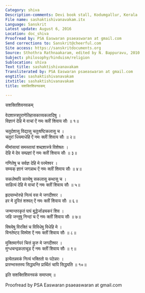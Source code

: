 ```yaml
---
Category: shiva
Description-comments: Devi book stall, Kodumgallur, Kerala
File name: sashaktishivanavakam.itx
Language: Sanskrit
Latest update: August 6, 2016
Location: doc_shiva
Proofread by: PSA Easwaran psaeaswaran at gmail.com
Send corrections to: Sanskrit@cheerful.com
Site access: https://sanskritdocuments.org
Source: Sthothra Rathnaakaram, edited by N. Bappuravu, 2010
Subject: philosophy/hinduism/religion
Sublocation: shiva
Text title: sashaktishivanavakam
Transliterated by: PSA Easwaran psaeaswaran at gmail.com
engtitle: sashaktishivanavakam
itxtitle: sashaktishivanavakam
title: सशक्तिशिवनवकम्

---
```

  
 सशक्तिशिवनवकम्   
  
वेदशास्त्रपुराणेतिहासकाव्यकलादिषु ।  
विज्ञानं देहि मे वाचां ऐं नमः क्लीं शिवाय सौः ॥ १॥  
  
चतुर्दशासु विद्यासु चतुःषष्टिकलासु च ।  
चतुरां धियमाधेहि ऐं नमः क्लीं शिवाय सौः ॥ २॥  
  
मीमांसायां समस्तायां शब्दशास्त्रे विशेषतः ।  
देहि मे देव सम्प्रज्ञां ऐं नमः क्लीं शिवाय सौः ॥ ३॥  
  
गणितेषु च सर्वज्ञ देहि मे परमेश्वर ।  
सम्यक् ज्ञानं जगन्नाथ ऐं नमः क्लीं शिवाय सौः ॥ ४॥  
  
सकलेष्वपि काव्येषु सकलासु कथासु च ।  
साहित्यं देहि मे वाचां ऐं नमः क्लीं शिवाय सौः ॥ ५॥  
  
हृदयाम्भोरुहे नित्यं वस मे जगदीश्वर ।  
हर मे दुरितं शश्वत् ऐं नमः क्लीं शिवाय सौः ॥ ६॥  
  
जन्मान्तरकृतं पापं बुद्धेर्जाड्यकरं शिव ।  
जहि जन्तुषु निन्दां च ऐं नमः क्लीं शिवाय सौः ॥ ७॥  
  
विषयेषु विरक्तिं च विविधेषु विधेहि मे ।  
विनतेष्टद विश्वेश ऐं नमः क्लीं शिवाय सौः ॥ ८॥  
  
मुक्तिमार्गपरं चित्तं कुरु मे जगदीश्वर ।  
मुग्धचन्द्रकलाचूड ऐं नमः क्लीं शिवाय सौः ॥ ९॥  
  
इत्येतन्नवकं नित्यं भक्तितो यः पठेन्नरः ।  
प्रारम्भास्तस्य सिद्ध्यन्ति प्रार्थितं चापि सिद्ध्यति ॥ १०॥  
  
इति सशक्तिशिवनवकं समाप्तम् ॥  
  
  
Proofread by PSA Easwaran psaeaswaran at gmail.com  
  
